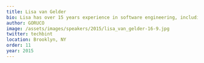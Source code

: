 ```yaml
---
title: Lisa van Gelder
bio: Lisa has over 15 years experience in software engineering, including leading and managing software development teams. Her career has taken her between London and New York at companies ranging from small startups to large media organizations - including the Guardian and the BBC. She is currently VP of Engineering at Stride.
author: GORUCO
image: /assets/images/speakers/2015/lisa_van_gelder-16-9.jpg
twitter: techbint
location: Brooklyn, NY
order: 11
year: 2015
---
```

